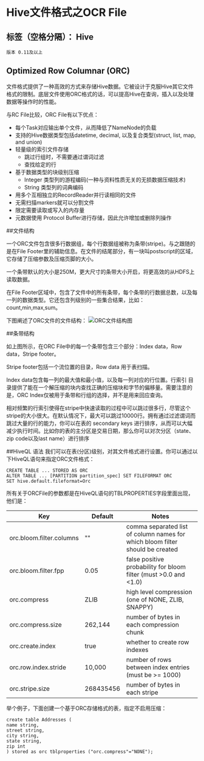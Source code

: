 ﻿# Hive文件格式之OCR File
标签（空格分隔）： Hive
---
    版本 0.11及以上
## Optimized Row Columnar (ORC) 
文件格式提供了一种高效的方式来存储Hive数据。它被设计于克服Hive其它文件格式的限制。底层文件使用ORC格式的话，可以提高Hive在查询，插入以及处理数据等操作时的性能。

与RC File比较，ORC File有以下优点：

 - 每个Task对应输出单个文件，从而降低了NameNode的负载
 - 支持的Hive数据类型包括datetime, decimal, 以及复合类型(struct, list, map, and union)
 - 轻量级的索引文件存储
   - 跳过行组时，不需要通过谓词过滤
   - 查找给定的行
 - 基于数据类型的块级别压缩
   - Integer 类型列的游程编码(一种与资料性质无关的无损数据压缩技术)
   - String 类型列的词典编码
 - 用多个互相独立的RecordReader并行读相同的文件
 - 无需扫描markers就可以分割文件
 - 限定需要读取或写入的内存量
 - 元数据使用 Protocol Buffer进行存储，因此允许增加或删除列操作

##文件结构

一个ORC文件包含很多行数据组，每个行数据组被称为条带(stripe)。与之跟随的是在File Footer里的辅助信息。在文件的结尾部分，有一块叫postscript的区域，它存储了压缩参数及压缩页脚的大小。

一个条带默认的大小是250M，更大尺寸的条带大小开启，将更高效的从HDFS上读取数据。

在File Footer区域中，包含了文件中的所有条带，每个条带的行数据总数，以及每一列的数据类型。它还包含列级别的一些集合结果，比如：count,min,max,sum。

下图阐述了ORC文件的文件结构：
![ORC文件结构图][1]

##条带结构

如上图所示，在ORC File中的每一个条带包含三个部分：Index data，Row data，Stripe footer。

Stripe footer包括一个流位置的目录，Row data 用于表扫描。

Index data包含每一列的最大值和最小值，以及每一列对应的行位置。行索引
目录提供了能在一个解压缩的块内查找正确的压缩块和字节的偏移量。需要注意的是，ORC Index仅被用于条带和行组的选择，并不是用来回应查询。

相对频繁的行索引使得在stripe中快速读取的过程中可以跳过很多行，尽管这个stripe的大小很大。在默认情况下，最大可以跳过10000行。拥有通过过滤谓词而跳过大量的行的能力，你可以在表的 secondary keys 进行排序，从而可以大幅减少执行时间。比如你的表的主分区是交易日期，那么你可以对次分区（state、zip code以及last name）进行排序

##HiveQL 语法
我们可以在表(分区)级别，对其文件格式进行设置。你可以通过以下HiveQL语句来指定ORC文件格式：

    CREATE TABLE ... STORED AS ORC
    ALTER TABLE ... [PARTITION partition_spec] SET FILEFORMAT ORC
    SET hive.default.fileformat=Orc

所有关于ORCFile的参数都是在HiveQL语句的TBLPROPERTIES字段里面出现，他们是：

| Key | Default | Notes |
| --- |   ---   |  ---  |
|orc.bloom.filter.columns|""|comma separated list of column names for which bloom filter should be created|
|orc.bloom.filter.fpp|0.05|false positive probability for bloom filter (must >0.0 and <1.0)|
|orc.compress|ZLIB|high level compression (one of NONE, ZLIB, SNAPPY)|
|orc.compress.size|262,144|number of bytes in each compression chunk|
|orc.create.index|true|whether to create row indexes|
|orc.row.index.stride|10,000|number of rows between index entries (must be >= 1000)|
|orc.stripe.size|268435456|number of bytes in each stripe|

举个例子，下面创建一个基于ORC存储格式的表，指定不启用压缩：

    create table Addresses (
    name string,
    street string,
    city string,
    state string,
    zip int
    ) stored as orc tblproperties ("orc.compress"="NONE");

  [1]: https://cwiki.apache.org/confluence/download/attachments/31818911/OrcFileLayout.png